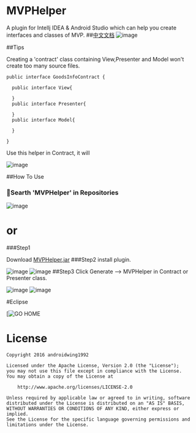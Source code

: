 # MVPHelper
A plugin for Intellj IDEA &amp; Android Studio which can help you create interfaces and classes of MVP.
##[中文文档](https://github.com/githubwing/MVPHelper/blob/master/READMECN.MD)
![image](https://github.com/githubwing/MVPHelper/raw/master/img/mvp_presenter.gif)

##Tips

Creating a 'contract' class containing View,Presenter and Model won't create too many source files. 
```
public interface GoodsInfoContract {
    
  public interface View{

  }
  public interface Presenter{

  }
  public interface Model{

  }

}
```
Use this helper in Contract, it will

![image](https://github.com/githubwing/MVPHelper/raw/master/img/mvp_contract.gif)

##How To Use
### Searth 'MVPHelper' in Repositories

 ![image](https://github.com/githubwing/MVPHelper/raw/master/img/repositories.png)



# or



###Step1

Download [MVPHelper.jar](https://github.com/githubwing/MVPHelper/raw/master/MVPHelper.jar)
###Step2
install plugin.

![image](https://github.com/githubwing/MVPHelper/raw/master/img/step-1.png)
![image](https://github.com/githubwing/MVPHelper/raw/master/img/step0.png)
##Step3
Click Generate --> MVPHelper in Contract or Presenter class.

![image](https://github.com/githubwing/MVPHelper/raw/master/img/step1.png)
![image](https://github.com/githubwing/MVPHelper/raw/master/img/step2.png)

#Eclipse

[![GO HOME](http://ww4.sinaimg.cn/large/5e9a81dbgw1eu90m08v86j20dw09a3yu.jpg)
# License

    Copyright 2016 androidwing1992

    Licensed under the Apache License, Version 2.0 (the "License");
    you may not use this file except in compliance with the License.
    You may obtain a copy of the License at
    
        http://www.apache.org/licenses/LICENSE-2.0
    
    Unless required by applicable law or agreed to in writing, software
    distributed under the License is distributed on an "AS IS" BASIS,
    WITHOUT WARRANTIES OR CONDITIONS OF ANY KIND, either express or implied.
    See the License for the specific language governing permissions and
    limitations under the License.
